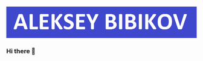 ![Header](https://github.com/AlekseyBibikov/AlekseyBibikov/blob/main/assets/ALEKSEYBIBIKOV.png)

### Hi there 👋

<!--
**AlekseyBibikov/AlekseyBibikov** is a ✨ _special_ ✨ repository because its `README.md` (this file) appears on your GitHub profile.

Here are some ideas to get you started:

- 🔭 I’m currently working on ...
- 🌱 I’m currently learning ...
- 👯 I’m looking to collaborate on ...
- 🤔 I’m looking for help with ...
- 💬 Ask me about ...
- 📫 How to reach me: ...
- 😄 Pronouns: ...
- ⚡ Fun fact: ...
-->
